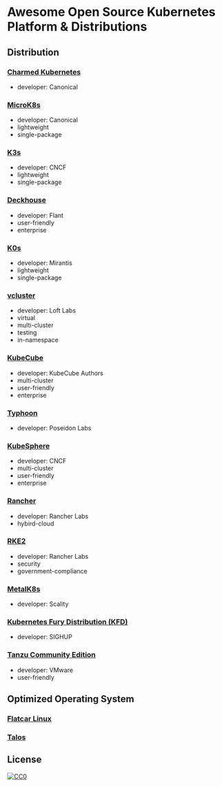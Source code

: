 # Awesome Open Source Kubernetes Platform & Distributions

## Distribution

### [Charmed Kubernetes](https://github.com/charmed-kubernetes/bundle)
- developer: Canonical

### [MicroK8s](https://github.com/canonical/microk8s)
- developer: Canonical
- lightweight
- single-package

### [K3s](https://github.com/k3s-io/k3s)
- developer: CNCF
- lightweight
- single-package

### [Deckhouse](https://github.com/deckhouse/deckhouse)
- developer: Flant
- user-friendly
- enterprise

### [K0s](https://github.com/k0sproject/k0s)
- developer: Mirantis
- lightweight
- single-package

### [vcluster](https://github.com/loft-sh/vcluster)
- developer: Loft Labs
- virtual
- multi-cluster
- testing
- in-namespace

### [KubeCube](https://github.com/kubecube-io/KubeCube)
- developer: KubeCube Authors
- multi-cluster
- user-friendly
- enterprise

### [Typhoon](https://github.com/poseidon/typhoon)
- developer: Poseidon Labs

### [KubeSphere](https://github.com/kubesphere/kubesphere)
- developer: CNCF
- multi-cluster
- user-friendly
- enterprise

### [Rancher](https://github.com/rancher/rancher)
- developer: Rancher Labs
- hybird-cloud

### [RKE2](https://github.com/rancher/rke2)
- developer: Rancher Labs
- security
- government-compliance

### [MetalK8s](https://github.com/scality/metalk8s)
- developer: Scality

### [Kubernetes Fury Distribution (KFD)](https://github.com/sighupio/fury-distribution)
- developer: SIGHUP

### [Tanzu Community Edition](https://github.com/vmware-tanzu/community-edition)
- developer: VMware
- user-friendly

## Optimized Operating System

### [Flatcar Linux](https://github.com/flatcar-linux/Flatcar)

### [Talos](https://github.com/siderolabs/talos)

## License

[![CC0](https://mirrors.creativecommons.org/presskit/buttons/88x31/svg/cc-zero.svg)](https://creativecommons.org/publicdomain/zero/1.0)

